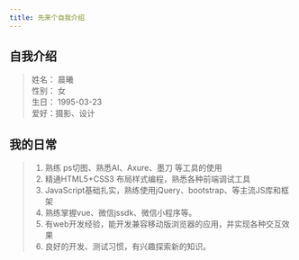 ```yaml
---
title: 先来个自我介绍
---
```


## 自我介绍

>姓名： 晨曦<br>
>性别： 女<br>
>生日： 1995-03-23<br>
>爱好：摄影、设计

## 我的日常

>1. 熟练 ps切图、熟悉AI、Axure、墨刀 等工具的使用
>2. 精通HTML5+CSS3 布局样式编程，熟悉各种前端调试工具
>3. JavaScript基础扎实，熟练使用jQuery、bootstrap、等主流JS库和框架
>4. 熟练掌握vue、微信jssdk、微信小程序等。
>5. 有web开发经验，能开发兼容移动版浏览器的应用，并实现各种交互效果
>6. 良好的开发、测试习惯，有兴趣探索新的知识。
